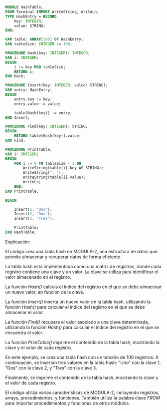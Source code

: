 ```modula-2
MODULE HashTable;
FROM Terminal IMPORT WriteString, WriteLn;
TYPE HashEntry = RECORD
    key: INTEGER;
    value: STRING;
END;

VAR table: ARRAY[100] OF HashEntry;
VAR tableSize: INTEGER := 100;

PROCEDURE Hash(key: INTEGER): INTEGER;
VAR i: INTEGER;
BEGIN
    i := key MOD tableSize;
    RETURN i;
END Hash;

PROCEDURE Insert(key: INTEGER; value: STRING);
VAR entry: HashEntry;
BEGIN
    entry.key := key;
    entry.value := value;

    table[Hash(key)] := entry;
END Insert;

PROCEDURE Find(key: INTEGER): STRING;
BEGIN
    RETURN table[Hash(key)].value;
END Find;

PROCEDURE PrintTable;
VAR i: INTEGER;
BEGIN
    FOR i := 0 TO tableSize - 1 DO
        WriteString(table[i].key AS STRING);
        WriteString(": ");
        WriteString(table[i].value);
        WriteLn;
    END;
END PrintTable;

BEGIN

    Insert(1, "Uno");
    Insert(2, "Dos");
    Insert(3, "Tres");

    PrintTable;
END HashTable.
```

Explicación:

El código crea una tabla hash en MODULA-2, una estructura de datos que permite almacenar y recuperar datos de forma eficiente.

La tabla hash está implementada como una matriz de registros, donde cada registro contiene una clave y un valor. La clave se utiliza para identificar el valor almacenado en el registro.

La función _Hash()_ calcula el índice del registro en el que se debe almacenar un nuevo valor, en función de la clave.

La función _Insert()_ inserta un nuevo valor en la tabla hash, utilizando la función _Hash()_ para calcular el índice del registro en el que se debe almacenar el valor.

La función _Find()_ recupera el valor asociado a una clave determinada, utilizando la función _Hash()_ para calcular el índice del registro en el que se encuentra el valor.

La función _PrintTable()_ imprime el contenido de la tabla hash, mostrando la clave y el valor de cada registro.

En este ejemplo, se crea una tabla hash con un tamaño de 100 registros. A continuación, se insertan tres valores en la tabla hash: "Uno" con la clave 1, "Dos" con la clave 2, y "Tres" con la clave 3.

Finalmente, se imprime el contenido de la tabla hash, mostrando la clave y el valor de cada registro.

El código utiliza varias características de MODULA-2, incluyendo registros, arrays, procedimientos, y funciones. También utiliza la palabra clave _FROM_ para importar procedimientos y funciones de otros módulos.